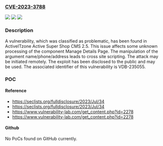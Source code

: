 ### [CVE-2023-3788](https://cve.mitre.org/cgi-bin/cvename.cgi?name=CVE-2023-3788)
![](https://img.shields.io/static/v1?label=Product&message=Active%20Super%20Shop%20CMS&color=blue)
![](https://img.shields.io/static/v1?label=Version&message=%3D%202.5%20&color=brighgreen)
![](https://img.shields.io/static/v1?label=Vulnerability&message=CWE-79%20Cross%20Site%20Scripting&color=brighgreen)

### Description

A vulnerability, which was classified as problematic, has been found in ActiveITzone Active Super Shop CMS 2.5. This issue affects some unknown processing of the component Manage Details Page. The manipulation of the argument name/phone/address leads to cross site scripting. The attack may be initiated remotely. The exploit has been disclosed to the public and may be used. The associated identifier of this vulnerability is VDB-235055.

### POC

#### Reference
- https://seclists.org/fulldisclosure/2023/Jul/34
- https://seclists.org/fulldisclosure/2023/Jul/34
- https://www.vulnerability-lab.com/get_content.php?id=2278
- https://www.vulnerability-lab.com/get_content.php?id=2278

#### Github
No PoCs found on GitHub currently.

